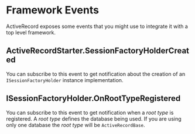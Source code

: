 # Framework Events

ActiveRecord exposes some events that you might use to integrate it with a top level framework.

## ActiveRecordStarter.SessionFactoryHolderCreated

You can subscribe to this event to get notification about the creation of an `ISessionFactoryHolder` instance implementation.

## ISessionFactoryHolder.OnRootTypeRegistered

You can subscribe to this event to get notification when a *root type* is registered. A *root type* defines the database being used. If you are using only one database the *root type* will be `ActiveRecordBase`.